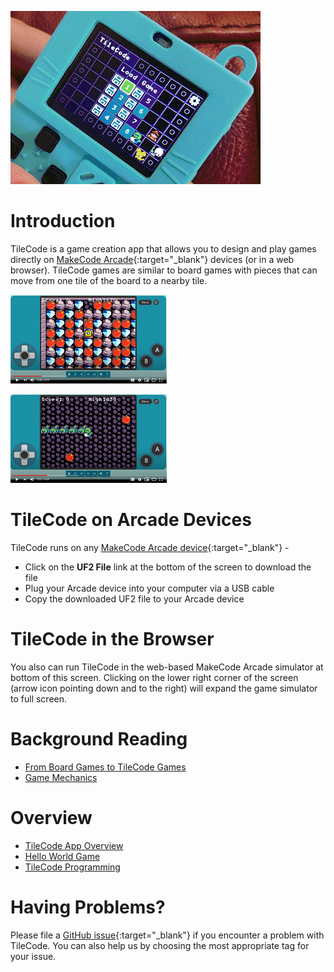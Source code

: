 ![TileCode](pics/meowbit.gif)

# Introduction

TileCode is a game creation app that allows you to design and play games directly 
on [MakeCode Arcade](https://arcade.makecode.com){:target="_blank"} devices (or in a web browser). 
TileCode games are similar to board games with pieces that can move from one tile of the board to a nearby tile. 

[![short video](pics/youtube1.PNG)](https://www.youtube.com/watch?v=3FNAsZw13Ro) 

[![long video](pics/youtube2.PNG)](https://www.youtube.com/watch?v=ZUZNi3dbtLI)

# TileCode on Arcade Devices

TileCode runs on any [MakeCode Arcade device](https://arcade.makecode.com/hardware){:target="_blank"} -
- Click on the **UF2 File** link at the bottom of the screen to download the file 
- Plug your Arcade device into your computer via a USB cable
- Copy the downloaded UF2 file to your Arcade device

# TileCode in the Browser

You also can run TileCode in the web-based MakeCode Arcade simulator at bottom of this screen.
Clicking on the lower right corner of the screen (arrow icon pointing down and to the right) 
will expand the game simulator to full screen. 

# Background Reading

* [From Board Games to TileCode Games](board)
* [Game Mechanics](mechanics)

# Overview

* [TileCode App Overview](tilecodeapp)
* [Hello World Game](helloworld)
* [TileCode Programming](language)

# Having Problems?

Please file a [GitHub issue](https://github.com/microsoft/tilecode/issues){:target="_blank"} if you encounter 
a problem with TileCode. You can also help us by choosing the most appropriate tag for your issue. 
